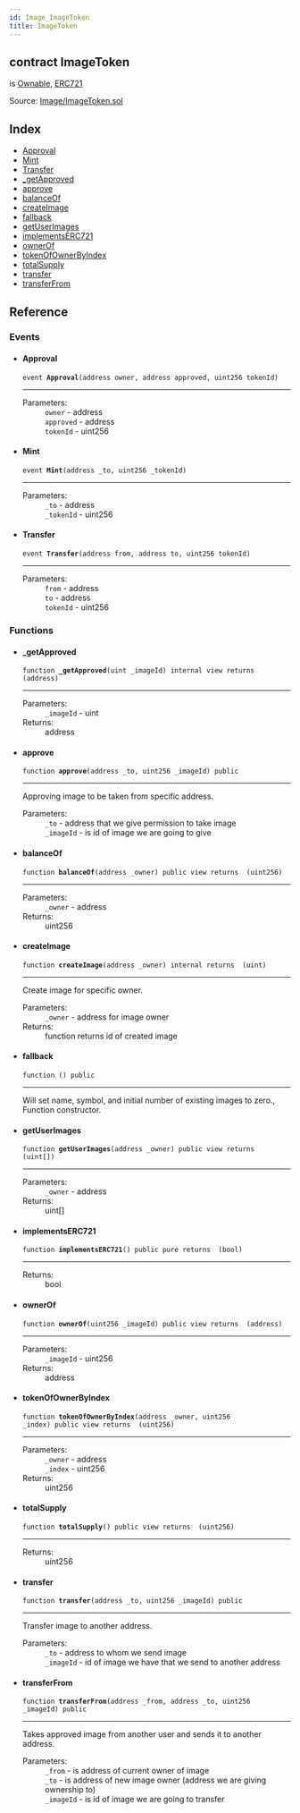 ```yaml
---
id: Image_ImageToken
title: ImageToken
---
```


<div class="contract-doc"><div class="contract"><h2 class="contract-header"><span class="contract-kind">contract</span> ImageToken</h2><p class="base-contracts"><span>is</span> <a href="Utils_Ownable.html">Ownable</a><span>, </span><a href="Image_ERC721.html">ERC721</a></p><div class="source">Source: <a href="git+https://github.com/DecenterApps/DigitalPrint/blob/v1.0.0/contracts/Image/ImageToken.sol" target="_blank">Image/ImageToken.sol</a></div></div><div class="index"><h2>Index</h2><ul><li><a href="Image_ImageToken.html#Approval">Approval</a></li><li><a href="Image_ImageToken.html#Mint">Mint</a></li><li><a href="Image_ImageToken.html#Transfer">Transfer</a></li><li><a href="Image_ImageToken.html#_getApproved">_getApproved</a></li><li><a href="Image_ImageToken.html#approve">approve</a></li><li><a href="Image_ImageToken.html#balanceOf">balanceOf</a></li><li><a href="Image_ImageToken.html#createImage">createImage</a></li><li><a href="Image_ImageToken.html#">fallback</a></li><li><a href="Image_ImageToken.html#getUserImages">getUserImages</a></li><li><a href="Image_ImageToken.html#implementsERC721">implementsERC721</a></li><li><a href="Image_ImageToken.html#ownerOf">ownerOf</a></li><li><a href="Image_ImageToken.html#tokenOfOwnerByIndex">tokenOfOwnerByIndex</a></li><li><a href="Image_ImageToken.html#totalSupply">totalSupply</a></li><li><a href="Image_ImageToken.html#transfer">transfer</a></li><li><a href="Image_ImageToken.html#transferFrom">transferFrom</a></li></ul></div><div class="reference"><h2>Reference</h2><div class="events"><h3>Events</h3><ul><li><div class="item event"><span id="Approval" class="anchor-marker"></span><h4 class="name">Approval</h4><div class="body"><code class="signature">event <strong>Approval</strong><span>(address owner, address approved, uint256 tokenId) </span></code><hr/><dl><dt><span class="label-parameters">Parameters:</span></dt><dd><div><code>owner</code> - address</div><div><code>approved</code> - address</div><div><code>tokenId</code> - uint256</div></dd></dl></div></div></li><li><div class="item event"><span id="Mint" class="anchor-marker"></span><h4 class="name">Mint</h4><div class="body"><code class="signature">event <strong>Mint</strong><span>(address _to, uint256 _tokenId) </span></code><hr/><dl><dt><span class="label-parameters">Parameters:</span></dt><dd><div><code>_to</code> - address</div><div><code>_tokenId</code> - uint256</div></dd></dl></div></div></li><li><div class="item event"><span id="Transfer" class="anchor-marker"></span><h4 class="name">Transfer</h4><div class="body"><code class="signature">event <strong>Transfer</strong><span>(address from, address to, uint256 tokenId) </span></code><hr/><dl><dt><span class="label-parameters">Parameters:</span></dt><dd><div><code>from</code> - address</div><div><code>to</code> - address</div><div><code>tokenId</code> - uint256</div></dd></dl></div></div></li></ul></div><div class="functions"><h3>Functions</h3><ul><li><div class="item function"><span id="_getApproved" class="anchor-marker"></span><h4 class="name">_getApproved</h4><div class="body"><code class="signature">function <strong>_getApproved</strong><span>(uint _imageId) </span><span>internal </span><span>view </span><span>returns  (address) </span></code><hr/><dl><dt><span class="label-parameters">Parameters:</span></dt><dd><div><code>_imageId</code> - uint</div></dd><dt><span class="label-return">Returns:</span></dt><dd>address</dd></dl></div></div></li><li><div class="item function"><span id="approve" class="anchor-marker"></span><h4 class="name">approve</h4><div class="body"><code class="signature">function <strong>approve</strong><span>(address _to, uint256 _imageId) </span><span>public </span></code><hr/><div class="description"><p>Approving image to be taken from specific address.</p></div><dl><dt><span class="label-parameters">Parameters:</span></dt><dd><div><code>_to</code> - address that we give permission to take image</div><div><code>_imageId</code> - is id of image we are going to give</div></dd></dl></div></div></li><li><div class="item function"><span id="balanceOf" class="anchor-marker"></span><h4 class="name">balanceOf</h4><div class="body"><code class="signature">function <strong>balanceOf</strong><span>(address _owner) </span><span>public </span><span>view </span><span>returns  (uint256) </span></code><hr/><dl><dt><span class="label-parameters">Parameters:</span></dt><dd><div><code>_owner</code> - address</div></dd><dt><span class="label-return">Returns:</span></dt><dd>uint256</dd></dl></div></div></li><li><div class="item function"><span id="createImage" class="anchor-marker"></span><h4 class="name">createImage</h4><div class="body"><code class="signature">function <strong>createImage</strong><span>(address _owner) </span><span>internal </span><span>returns  (uint) </span></code><hr/><div class="description"><p>Create image for specific owner.</p></div><dl><dt><span class="label-parameters">Parameters:</span></dt><dd><div><code>_owner</code> - address for image owner</div></dd><dt><span class="label-return">Returns:</span></dt><dd>function returns id of created image</dd></dl></div></div></li><li><div class="item function"><span id="fallback" class="anchor-marker"></span><h4 class="name">fallback</h4><div class="body"><code class="signature">function <strong></strong><span>() </span><span>public </span></code><hr/><div class="description"><p>Will set name, symbol, and initial number of existing images to zero., Function constructor.</p></div></div></div></li><li><div class="item function"><span id="getUserImages" class="anchor-marker"></span><h4 class="name">getUserImages</h4><div class="body"><code class="signature">function <strong>getUserImages</strong><span>(address _owner) </span><span>public </span><span>view </span><span>returns  (uint[]) </span></code><hr/><dl><dt><span class="label-parameters">Parameters:</span></dt><dd><div><code>_owner</code> - address</div></dd><dt><span class="label-return">Returns:</span></dt><dd>uint[]</dd></dl></div></div></li><li><div class="item function"><span id="implementsERC721" class="anchor-marker"></span><h4 class="name">implementsERC721</h4><div class="body"><code class="signature">function <strong>implementsERC721</strong><span>() </span><span>public </span><span>pure </span><span>returns  (bool) </span></code><hr/><dl><dt><span class="label-return">Returns:</span></dt><dd>bool</dd></dl></div></div></li><li><div class="item function"><span id="ownerOf" class="anchor-marker"></span><h4 class="name">ownerOf</h4><div class="body"><code class="signature">function <strong>ownerOf</strong><span>(uint256 _imageId) </span><span>public </span><span>view </span><span>returns  (address) </span></code><hr/><dl><dt><span class="label-parameters">Parameters:</span></dt><dd><div><code>_imageId</code> - uint256</div></dd><dt><span class="label-return">Returns:</span></dt><dd>address</dd></dl></div></div></li><li><div class="item function"><span id="tokenOfOwnerByIndex" class="anchor-marker"></span><h4 class="name">tokenOfOwnerByIndex</h4><div class="body"><code class="signature">function <strong>tokenOfOwnerByIndex</strong><span>(address _owner, uint256 _index) </span><span>public </span><span>view </span><span>returns  (uint256) </span></code><hr/><dl><dt><span class="label-parameters">Parameters:</span></dt><dd><div><code>_owner</code> - address</div><div><code>_index</code> - uint256</div></dd><dt><span class="label-return">Returns:</span></dt><dd>uint256</dd></dl></div></div></li><li><div class="item function"><span id="totalSupply" class="anchor-marker"></span><h4 class="name">totalSupply</h4><div class="body"><code class="signature">function <strong>totalSupply</strong><span>() </span><span>public </span><span>view </span><span>returns  (uint256) </span></code><hr/><dl><dt><span class="label-return">Returns:</span></dt><dd>uint256</dd></dl></div></div></li><li><div class="item function"><span id="transfer" class="anchor-marker"></span><h4 class="name">transfer</h4><div class="body"><code class="signature">function <strong>transfer</strong><span>(address _to, uint256 _imageId) </span><span>public </span></code><hr/><div class="description"><p>Transfer image to another address.</p></div><dl><dt><span class="label-parameters">Parameters:</span></dt><dd><div><code>_to</code> - address to whom we send image</div><div><code>_imageId</code> - id of image we have that we send to another address</div></dd></dl></div></div></li><li><div class="item function"><span id="transferFrom" class="anchor-marker"></span><h4 class="name">transferFrom</h4><div class="body"><code class="signature">function <strong>transferFrom</strong><span>(address _from, address _to, uint256 _imageId) </span><span>public </span></code><hr/><div class="description"><p>Takes approved image from another user and sends it to another address.</p></div><dl><dt><span class="label-parameters">Parameters:</span></dt><dd><div><code>_from</code> - is address of current owner of image</div><div><code>_to</code> - is address of new image owner (address we are giving ownership to)</div><div><code>_imageId</code> - is id of image we are going to transfer</div></dd></dl></div></div></li></ul></div></div></div>
